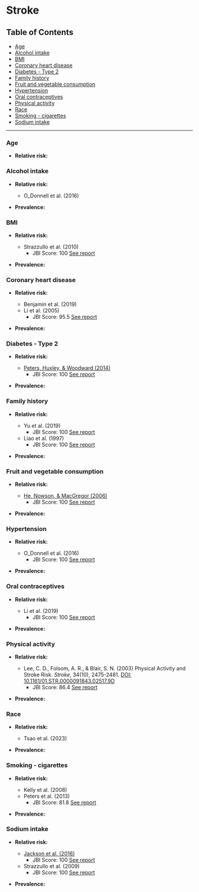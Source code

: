# Stroke  

## Table of Contents
- [Age](#age)
- [Alcohol intake](#alcohol-intake)
- [BMI](#bmi)
- [Coronary heart disease](#coronary-heart-disease)
- [Diabetes - Type 2](#diabetes---type-2)
- [Family history](#family-history)
- [Fruit and vegetable consumption](#fruit-and-vegetable-consumption)
- [Hypertension](#hypertension)
- [Oral contraceptives](#oral-contraceptives)
- [Physical activity](#physical-activity)
- [Race](#race)
- [Smoking - cigarettes](#smoking---cigarettes)
- [Sodium intake](#sodium-intake)

---

### Age
 - **Relative risk:**

### Alcohol intake
 - **Relative risk:**
    - O_Donnell et al. (2016)

 - **Prevalence:**

### BMI
 - **Relative risk:**
    - Strazzullo et al. (2010)
      - JBI Score: 100 [See report](../jbi-reports/Strazzullo%20et%20al.%20(2010).md)

 - **Prevalence:**

### Coronary heart disease
 - **Relative risk:**
    - Benjamin et al. (2019)
    - Li et al. (2005)
      - JBI Score: 95.5 [See report](../jbi-reports/Li%20et%20al.%20(2005).md)

 - **Prevalence:**

### Diabetes - Type 2
 - **Relative risk:**
    - [Peters, Huxley, & Woodward (2014)](http://dx.doi.org/10.1016/S0140-6736(14)60040-4 )
      - JBI Score: 100 [See report](../jbi-reports/Peters%20et%20al.%20(2014).md)

 - **Prevalence:**

### Family history
 - **Relative risk:**
    - Yu et al. (2019)
      - JBI Score: 100 [See report](../jbi-reports/Yu%20et%20al.%20(2019).md)
    - Liao et al. (1997)
      - JBI Score: 100 [See report](../jbi-reports/Liao%20et%20al.%20(1997).md)

 - **Prevalence:**

### Fruit and vegetable consumption
 - **Relative risk:**
    - [He, Nowson, & MacGregor (2006)](https://doi.org/10.1016/S0140-6736(06)68069-0)
      - JBI Score: 100 [See report](../jbi-reports/He%20et%20al.%20(2006).md)

 - **Prevalence:**

### Hypertension
 - **Relative risk:**
    - O_Donnell et al. (2016)
      - JBI Score: 100 [See report](../jbi-reports/O'Donnell%20et%20al.%20(2016).md)

 - **Prevalence:**

### Oral contraceptives
 - **Relative risk:**
    - Li et al. (2019)
      - JBI Score: 100 [See report](../jbi-reports/Li%20et%20al.%20(2019).md)

 - **Prevalence:**

### Physical activity
 - **Relative risk:**
    - Lee, C. D., Folsom, A. R., & Blair, S. N. (2003) Physical Activity and Stroke Risk. *Stroke*, 34(10), 2475-2481. [DOI: 10.1161/01.STR.0000091843.02517.9D](https://doi.org/10.1161/01.STR.0000091843.02517.9D)
      - JBI Score: 86.4 [See report](../jbi-reports/Lee%20et%20al.%20(2003).md)

 - **Prevalence:**

### Race
 - **Relative risk:**
    - Tsao et al. (2023)

 - **Prevalence:**

### Smoking - cigarettes
 - **Relative risk:**
    - Kelly et al. (2008)
    - Peters et al. (2013)
      - JBI Score: 81.8 [See report](../jbi-reports/Peters%20et%20al.%20(2013).md)

 - **Prevalence:**

### Sodium intake
 - **Relative risk:**
    - [Jackson et al. (2016)](https://www.cdc.gov/mmwr/preview/mmwrhtml/mm6452a1.htm#:~:text=During202009E2809320122C20most20Americans,exceeded2022C30020mg20per20day)
      - JBI Score: 100 [See report](../jbi-reports/Jackson%20et%20al.%20(2016).md)
    - Strazzullo et al. (2009)
      - JBI Score: 100 [See report](../jbi-reports/Strazzullo%20et%20al.%20(2009).md)

 - **Prevalence:**
